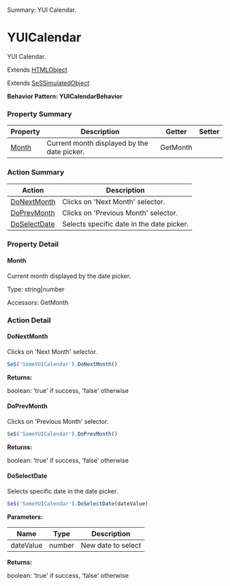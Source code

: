 Summary: YUI Calendar.

# YUICalendar

YUI Calendar.
 
Extends [HTMLObject](HTMLObject.md)

Extends [SeSSimulatedObject](SeSSimulatedObject.md)





**Behavior Pattern: YUICalendarBehavior**


<!-- ============================== property summary ========================== -->

  

### Property Summary

| **Property** | **Description** | **Getter** | **Setter** |
| ------------ | --------------- | ---------- | ---------- |
| [Month](#month) | Current month displayed by the date picker. | GetMonth |  |



  
<!-- ============================== action summary ========================== -->



### Action Summary

|  **Action** | **Description** | 
| ----------- | --------------- |
|  [DoNextMonth](#donextmonth) | Clicks on 'Next Month' selector. |
|  [DoPrevMonth](#doprevmonth) | Clicks on 'Previous Month' selector. |
|  [DoSelectDate](#doselectdate) | Selects specific date in the date picker. |




<!-- ============================== property detail ========================== -->
  
### Property Detail
    
<a name="Month"></a>
#### Month


Current month displayed by the date picker.

      
  
      
Type: string|number
      
      
Accessors: GetMonth
      
    
  
  
<!-- ============================== action detail ========================== -->
  
### Action Detail
    
<a name="DoNextMonth"></a>    
#### DoNextMonth

Clicks on 'Next Month' selector.

```javascript
SeS('SomeYUICalendar').DoNextMonth()
```




**Returns:**

boolean: 'true' if success, 'false' otherwise



<a name="see.also.yuicalendar.donextmonth"></a>

<a name="DoPrevMonth"></a>    
#### DoPrevMonth

Clicks on 'Previous Month' selector.

```javascript
SeS('SomeYUICalendar').DoPrevMonth()
```




**Returns:**

boolean: 'true' if success, 'false' otherwise



<a name="see.also.yuicalendar.doprevmonth"></a>

<a name="DoSelectDate"></a>    
#### DoSelectDate

Selects specific date in the date picker.

```javascript
SeS('SomeYUICalendar').DoSelectDate(dateValue)
```


**Parameters:**

|  **Name** | **Type** | **Description** |
| ---------- | -------- | --------------- |
| dateValue | number |  New date to select |




**Returns:**

boolean: 'true' if success, 'false' otherwise



<a name="see.also.yuicalendar.doselectdate"></a>

  

